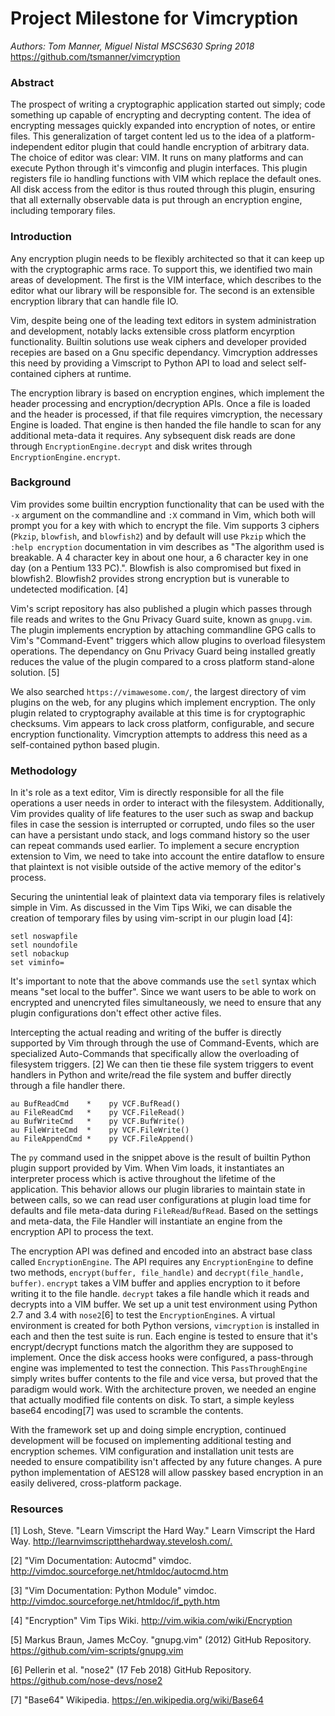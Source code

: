 # Project Milestone for Vimcryption

_Authors: Tom Manner, Miguel Nistal_
_MSCS630 Spring 2018_
https://github.com/tsmanner/vimcryption

### Abstract

The prospect of writing a cryptographic application started out simply; code something up capable of encrypting and
decrypting content.  The idea of encrypting messages quickly expanded into encryption of notes, or entire files.  This
generalization of target content led us to the idea of a platform-independent editor plugin that could handle encryption
of arbitrary data.  The choice of editor was clear: VIM. It runs on many platforms and can execute Python through it's
vimconfig and plugin interfaces.  This plugin registers file io handling functions with VIM which replace the default
ones.  All disk access from the editor is thus routed through this plugin, ensuring that all externally observable data
is put through an encryption engine, including temporary files.

### Introduction

Any encryption plugin needs to be flexibly architected so that it can keep up with the cryptographic arms race. To
support this, we identified two main areas of development. The first is the VIM interface, which describes to the editor
what our library will be responsible for. The second is an extensible encryption library that can handle file IO.

Vim, despite being one of the leading text editors in system administration and development, notably lacks extensible
cross platform encyrption functionality. Builtin solutions use weak ciphers and developer provided recepies are based on
a Gnu specific dependancy. Vimcryption addresses this need by providing a Vimscript to Python API to load and select
self-contained ciphers at runtime.

The encryption library is based on encryption engines, which implement the header processing and encryption/decryption
APIs.  Once a file is loaded and the header is processed, if that file requires vimcryption, the necessary Engine is
loaded.  That engine is then handed the file handle to scan for any additional meta-data it requires.  Any sybsequent
disk reads are done through `EncryptionEngine.decrypt` and disk writes through `EncryptionEngine.encrypt`.

### Background

Vim provides some builtin encryption functionality that can be used with the `-x` argument on the commandline and `:X`
command in Vim, which both will prompt you for a key with which to encrypt the file. Vim supports 3 ciphers (`Pkzip`,
`blowfish`, and `blowfish2`) and by default will use `Pkzip` which the `:help encryption` documentation in vim describes
as "The algorithm used is breakable. A 4 character key in about one hour, a 6 character key in one day (on a Pentium 133
PC).". Blowfish is also compromised but fixed in blowfish2. Blowfish2 provides strong encryption but is vunerable to
undetected modification. [4]

Vim's script repository has also published a plugin which passes through file reads and writes to the Gnu Privacy Guard
suite, known as `gnupg.vim`. The plugin implements encryption by attaching commandline GPG calls to Vim's
"Command-Event" triggers which allow plugins to overload filesystem operations. The dependancy on Gnu Privacy Guard
being installed greatly reduces the value of the plugin compared to a cross platform stand-alone solution. [5]

We also searched `https://vimawesome.com/`, the largest directory of vim plugins on the web, for any plugins which
implement encryption. The only plugin related to cryptography available at this time is for cryptographic checksums. Vim
appears to lack cross platform, configurable, and secure encryption functionality. Vimcryption attempts to address this
need as a self-contained python based plugin.

### Methodology

In it's role as a text editor, Vim is directly responsible for all the file operations a user needs in order to interact
with the filesystem. Additionally, Vim provides quality of life features to the user such as swap and backup files in
case the session is interrupted or corrupted, undo files so the user can have a persistant undo stack, and logs command
history so the user can repeat commands used earlier. To implement a secure encryption extension to Vim, we need to take
into account the entire dataflow to ensure that plaintext is not visible outside of the active memory of the editor's
process.

Securing the unintential leak of plaintext data via temporary files is relatively simple in Vim. As discussed in the Vim
Tips Wiki, we can disable the creation of temporary files by using vim-script in our plugin load [4]:

    setl noswapfile
    setl noundofile
    setl nobackup
    set viminfo=

It's important to note that the above commands use the `setl` syntax which means "set local to the buffer". Since we
want users to be able to work on encrypted and unencryted files simultaneously, we need to ensure that any plugin
configurations don't effect other active files.

Intercepting the actual reading and writing of the buffer is directly supported by Vim through through the use of
Command-Events, which are specialized Auto-Commands that specifically allow the overloading of filesystem triggers. [2]
We can then tie these file system triggers to event handlers in Python and write/read the file system and buffer
directly through a file handler there.

    au BufReadCmd    *    py VCF.BufRead()
    au FileReadCmd   *    py VCF.FileRead()
    au BufWriteCmd   *    py VCF.BufWrite()
    au FileWriteCmd  *    py VCF.FileWrite()
    au FileAppendCmd *    py VCF.FileAppend()

The `py` command used in the snippet above is the result of builtin Python plugin support provided by Vim. When Vim
loads, it instantiates an interpreter process which is active throughout the lifetime of the application. This behavior
allows our plugin libraries to maintain state in between calls, so we can read user configurations at plugin load time
for defaults and file meta-data during `FileRead`/`BufRead`. Based on the settings and meta-data, the File Handler will
instantiate an engine from the encryption API to process the text.

The encryption API was defined and encoded into an abstract base class called `EncryptionEngine`.  The API requires any
`EncryptionEngine` to define two methods, `encrypt(buffer, file_handle)` and `decrypt(file_handle, buffer)`.  `encrypt`
takes a VIM buffer and applies encryption to it before writing it to the file handle.  `decrypt` takes a file handle
which it reads and decrypts into a VIM buffer.  We set up a unit test environment using Python 2.7 and 3.4 with
`nose2`[6] to test the `EncryptionEngine`s.  A virtual environment is created for both Python versions, `vimcryption` is
installed in each and then the test suite is run.  Each engine is tested to ensure that it's encrypt/decrypt functions
match the algorithm they are supposed to implement.  Once the disk access hooks were configured, a pass-through engine
was implemented to test the connection.  This `PassThroughEngine` simply writes buffer contents to the file and vice
versa, but proved that the paradigm would work.  With the architecture proven, we needed an engine that actually
modified file contents on disk.  To start, a simple keyless base64 encoding[7] was used to scramble the contents.

With the framework set up and doing simple encryption, continued development will be focused on implementing additional
testing and encryption schemes.  VIM configuration and installation unit tests are needed to ensure compatibility isn't
affected by any future changes.  A pure python implementation of AES128 will allow passkey based encryption in an easily
delivered, cross-platform package.

<div style="page-break-after: always;"></div>

### Resources

[1] Losh, Steve. "Learn Vimscript the Hard Way." Learn Vimscript the Hard Way.
<http://learnvimscriptthehardway.stevelosh.com/.>

[2] "Vim Documentation: Autocmd" vimdoc.
<http://vimdoc.sourceforge.net/htmldoc/autocmd.htm>

[3] "Vim Documentation: Python Module" vimdoc.
<http://vimdoc.sourceforge.net/htmldoc/if_pyth.htm>

[4] "Encryption" Vim Tips Wiki.
<http://vim.wikia.com/wiki/Encryption>

[5] Markus Braun, James McCoy. "gnupg.vim" (2012) GitHub Repository.
<https://github.com/vim-scripts/gnupg.vim>

[6] Pellerin et al. "nose2" (17 Feb 2018) GitHub Repository.
<https://github.com/nose-devs/nose2>

[7] "Base64" Wikipedia.
<https://en.wikipedia.org/wiki/Base64>
